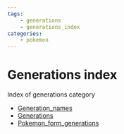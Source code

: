 ```yaml
---
tags:
    - generations
    - generations_index
categories:
    - pokemon
---
```


# Generations index

Index of generations category

- [Generation_names](generation_names.md)
- [Generations](generations.md)
- [Pokemon_form_generations](pokemon_form_generations.md)
